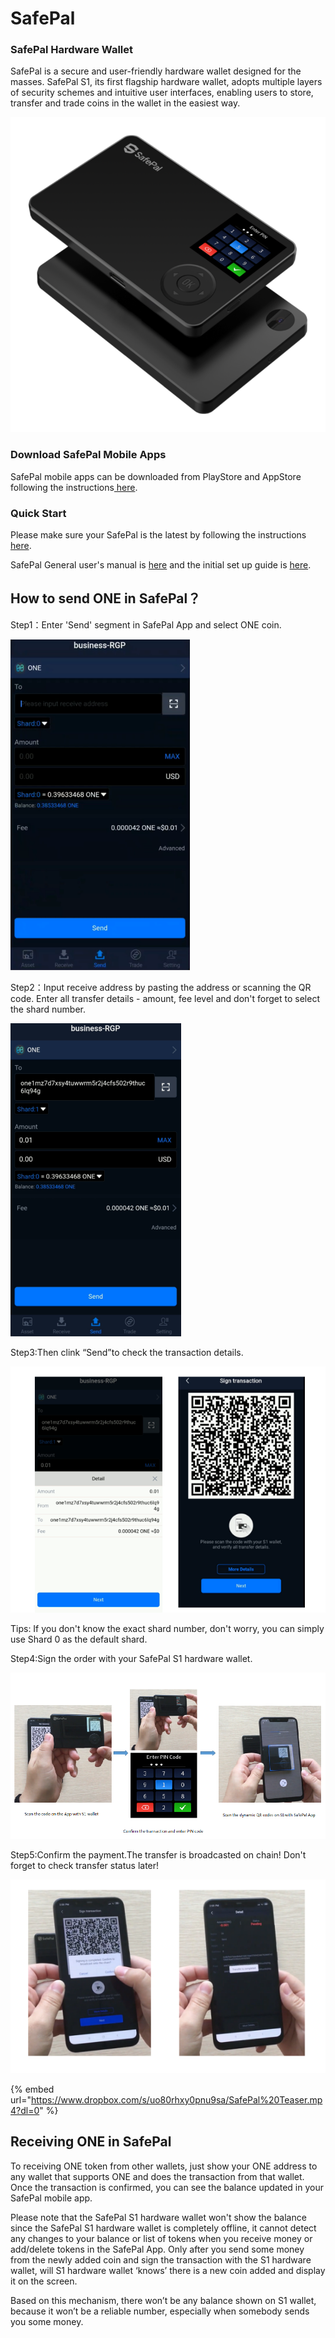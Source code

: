 # SafePal

### **SafePal Hardware Wallet**

SafePal is a secure and user-friendly hardware wallet designed for the masses.  SafePal S1, its first flagship hardware wallet, adopts multiple layers of security schemes and intuitive user interfaces, enabling users to store, transfer and trade coins in the wallet in the easiest way.

![](../../.gitbook/assets/product-pic-png.png)

### Download SafePal Mobile Apps

SafePal mobile apps can be downloaded from PlayStore and AppStore following the instructions[ here](https://safepal.io/download).

### Quick Start

Please make sure your SafePal is the latest by following the instructions [here](https://safepal.io/upgrade).

SafePal General user's manual is [here](https://docs.safepal.io/user-manual) and the initial set up guide is [here](https://docs.safepal.io/quick-start/set-up-your-safepal-wallet-within-3-minutes). 

## How to send ONE in SafePal？

Step1：Enter 'Send' segment in SafePal App and select ONE coin.

![](../../.gitbook/assets/1.png)

Step2：Input receive address by pasting the address or scanning the QR code. Enter all transfer details - amount, fee level and don't forget to select the shard number.

![](../../.gitbook/assets/2.png)



Step3:Then clink “Send”to check the transaction details.

![](../../.gitbook/assets/3.png)

Tips: If you don't know the exact shard number, don't worry, you can simply use Shard 0 as the default shard.

Step4:Sign the order with your SafePal S1 hardware wallet.

![](../../.gitbook/assets/4.png)



Step5:Confirm the payment.The transfer is broadcasted on chain! Don't forget to check transfer status later!

![](../../.gitbook/assets/5.png)



{% embed url="https://www.dropbox.com/s/uo80rhxy0pnu9sa/SafePal%20Teaser.mp4?dl=0" %}

## Receiving ONE in SafePal

To receiving ONE token from other wallets,  just show your ONE address to any wallet that supports ONE and does the transaction from that wallet. Once the transaction is confirmed, you can see the balance updated in your SafePal mobile app.  

Please note that the SafePal S1 hardware wallet won't show the balance since the SafePal S1 hardware wallet is completely offline, it cannot detect any changes to your balance or list of tokens when you receive money or add/delete tokens in the SafePal App. Only after you send some money from the newly added coin and sign the transaction with the S1 hardware wallet, will S1 hardware wallet ‘knows’ there is a new coin added and display it on the screen.

Based on this mechanism, there won’t be any balance shown on S1 wallet, because it won’t be a reliable number, especially when somebody sends you some money.






